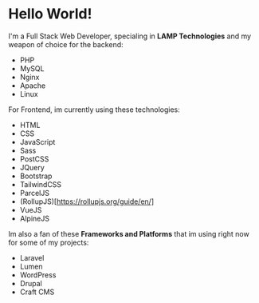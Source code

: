 # Hello World!

I'm a Full Stack Web Developer, specialing in **LAMP Technologies** and my weapon of choice for the backend:

* PHP 
* MySQL
* Nginx
* Apache
* Linux

For Frontend, im currently using these technologies:

* HTML
* CSS
* JavaScript
* Sass
* PostCSS
* JQuery
* Bootstrap
* TailwindCSS
* ParcelJS
* (RollupJS)[https://rollupjs.org/guide/en/]
* VueJS
* AlpineJS


Im also a fan of these **Frameworks and Platforms** that im using right now for some of my projects: 

* Laravel
* Lumen
* WordPress
* Drupal
* Craft CMS



<!--
**willard/willard** is a ✨ _special_ ✨ repository because its `README.md` (this file) appears on your GitHub profile.

Here are some ideas to get you started:

- 🔭 I’m currently working on ...
- 🌱 I’m currently learning ...
- 👯 I’m looking to collaborate on ...
- 🤔 I’m looking for help with ...
- 💬 Ask me about ...
- 📫 How to reach me: ...
- 😄 Pronouns: ...
- ⚡ Fun fact: ...
-->
